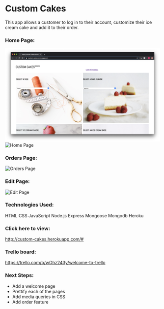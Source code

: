 # Custom Cakes


This app allows a customer to log in to their account, customize their ice cream cake and add it to their order.




### Home Page: 
![Home Page](screenshots/homepage.png?)
![Home Page](file:///Users/charlottepak/Desktop/Screen%20Shot%202020-06-10%20at%209.40.10%20AM.png)

### Orders Page:
![Orders Page](file:///Users/charlottepak/Desktop/Screen%20Shot%202020-06-10%20at%209.42.19%20AM.png)


### Edit Page:
![Edit Page](file:///Users/charlottepak/Desktop/Screen%20Shot%202020-06-10%20at%209.42.26%20AM.png)



### Technologies Used:
HTML
CSS
JavaScript
Node.js
Express
Mongoose
Mongodb
Heroku


### Click here to view: 
http://custom-cakes.herokuapp.com/#
### Trello board: 
https://trello.com/b/wOhz243y/welcome-to-trello



### Next Steps:
- Add a welcome page
- Prettify each of the pages
- Add media queries in CSS
- Add order feature 


